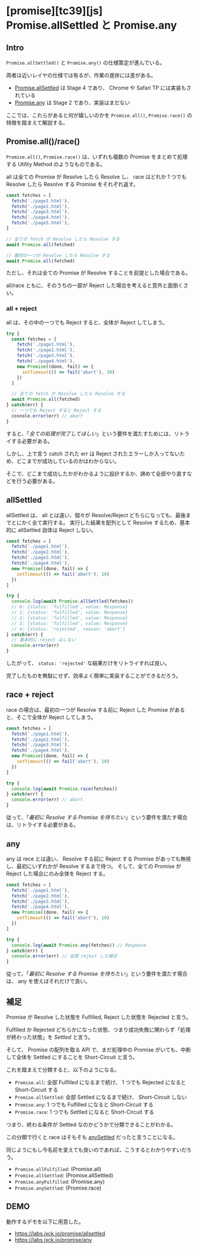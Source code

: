 # [promise][tc39][js] Promise.allSettled と Promise.any

## Intro

`Promise.allSettled()` と `Promise.any()` の仕様策定が進んでいる。

両者は近いレイヤの仕様では有るが、作業の進捗には差がある。

- [Promise.allSettled](https://github.com/tc39/proposal-promise-allSettled) は Stage 4 であり、 Chrome や Safari TP には実装もされている
- [Promise.any](https://github.com/tc39/proposal-promise-any) は Stage 2 であり、実装はまだない

ここでは、これらがあると何が嬉しいのかを `Promise.all()`, `Promise.race()` の特徴を踏まえて解説する。


## Promise.all()/race()

`Promise.all()`, `Promise.race()` は、いずれも複数の Promise をまとめて処理する Utility Method のようなものである。

all は全ての Promise が Resolve したら Resolve し、 race はどれか 1 つでも Resolve したら Resolve する Promise をそれぞれ返す。

```js
const fetches = [
  fetch('./page1.html'),
  fetch('./page2.html'),
  fetch('./page3.html'),
  fetch('./page4.html'),
  fetch('./page5.html'),
]

// 全ての fetch が Resolve したら Resolve する
await Promise.all(fetched)

// 最初の一つが Resolve したら Resolve する
await Promise.all(fetched)
```

ただし、それは全ての Promise が Resolve することを前提とした場合である。

all/race ともに、そのうちの一部が Reject した場合を考えると意外と面倒くさい。


### all + reject

all は、その中の一つでも Reject すると、全体が Reject してしまう。

```js
try {
  const fetches = [
    fetch('./page1.html'),
    fetch('./page2.html'),
    fetch('./page3.html'),
    fetch('./page4.html'),
    new Promise((done, fail) => {
      setTimeout(() => fail('abort'), 10)
    })
  ]

  // 全ての fetch が Resolve したら Resolve する
  await Promise.all(fetched)
} catch(err) {
  // 一つでも Reject すると Reject する
  cosnole.error(err) // abort
}
```

すると、「*全ての処理が完了してほしい*」という要件を満たすためには、リトライする必要がある。

しかし、上で言う catch された err は Reject されたエラーしか入ってないため、どこまでが成功しているのかはわからない。

そこで、どこまで成功したかがわかるように設計するか、諦めて全部やり直すなどを行う必要がある。


## allSettled

allSettled は、 all とは違い、個々が Resolve/Reject どちらになっても、最後までとにかく全て実行する。
実行した結果を配列として Resolve するため、基本的に allSettled 自体は Reject しない。


```js
const fetches = [
  fetch('./page1.html'),
  fetch('./page2.html'),
  fetch('./page3.html'),
  fetch('./page4.html'),
  new Promise((done, fail) => {
    setTimeout(() => fail('abort'), 10)
  })
]

try {
  console.log(await Promise.allSettled(fetches))
  // 0: {status: 'fulfilled', value: Response}
  // 1: {status: 'fulfilled', value: Response}
  // 2: {status: 'fulfilled', value: Response}
  // 3: {status: 'fulfilled', value: Response}
  // 4: {status: 'rejected', reason: 'abort'}
} catch(err) {
  // 基本的に reject はしない
  console.error(err)
}
```

したがって、 `status: 'rejected'` な結果だけをリトライすれば良い。

完了したものを無駄にせず、効率よく簡単に実装することができるだろう。


## race + reject

race の場合は、最初の一つが Resolve する前に Reject した Promise があると、そこで全体が Reject してしまう。

```js
const fetches = [
  fetch('./page1.html'),
  fetch('./page2.html'),
  fetch('./page3.html'),
  fetch('./page4.html'),
  new Promise((done, fail) => {
    setTimeout(() => fail('abort'), 10)
  })
]

try {
  console.log(await Promise.race(fetches))
} catch(err) {
  console.error(err) // abort
}
```

従って、「*最初に Resolve する Promise を待ちたい*」という要件を満たす場合は、リトライする必要がある。



## any

any は rece とは違い、 Resolve する前に Reject する Promise があっても無視し、最初にいずれかが Resolve するまで待つ。
そして、全ての Promise が Reject した場合にのみ全体を Reject する。

```js
const fetches = [
  fetch('./page1.html'),
  fetch('./page2.html'),
  fetch('./page3.html'),
  fetch('./page4.html'),
  new Promise((done, fail) => {
    setTimeout(() => fail('abort'), 10)
  })
]

try {
  console.log(await Promise.any(fetches)) // Response
} catch(err) {
  console.error(err) // 全部 reject した場合
}
```

従って、「*最初に Resolve する Promise を待ちたい*」という要件を満たす場合は、 any を使えばそれだけで良い。


## 補足

Promise が Resolve した状態を Fulfilled, Reject した状態を Rejected と言う。

Fulfilled か Rejected どちらかになった状態、つまり成功失敗に関わらず「処理が終わった状態」を *Settled* と言う。

そして、 Promise の配列を取る API で、まだ処理中の Promise がいても、中断して全体を Settled にすることを Short-Circuit と言う。

これを踏まえて分類すると、以下のようになる。

- `Promise.all`:        全部 Fulfilled になるまで続け、 1 つでも Rejected になると Short-Circuit する
- `Promise.allSettled`: 全部 Settled になるまで続け、 Short-Circuit しない
- `Promise.any`:        1 つでも Fulfilled になると Short-Circuit する
- `Promise.race`:       1 つでも Settled になると Short-Circuit する

つまり、終わる条件が Settled なのかどうかで分類できることがわかる。

この分類で行くと race はそもそも [anySettled](https://github.com/tc39/proposal-promise-any/issues/10#issuecomment-459134703) だったと言うことになる。

同じようにもし今名前を変えても良いのであれば、こうするとわかりやすいだろう。

- `Promise.allFulfilled`: (Promise.all)
- `Promise.allSettled`:   (Promise.allSettled)
- `Promise.anyFulfilled`: (Promise.any)
- `Promise.anySettled`:   (Promise.race)


## DEMO

動作するデモを以下に用意した。

- <https://labs.jxck.io/promise/allsettled>
- <https://labs.jxck.io/promise/any>

